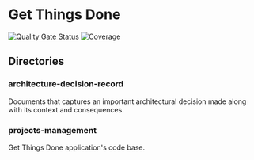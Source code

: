 # Get Things Done
[![Quality Gate Status](https://sonarcloud.io/api/project_badges/measure?project=smalaca_get-things-done&metric=alert_status)](https://sonarcloud.io/summary/new_code?id=smalaca_get-things-done)
[![Coverage](https://sonarcloud.io/api/project_badges/measure?project=smalaca_get-things-done&metric=coverage)](https://sonarcloud.io/summary/new_code?id=smalaca_get-things-done)

## Directories
### architecture-decision-record
Documents that captures an important architectural decision made along with its context and consequences.

### projects-management
Get Things Done application's code base.